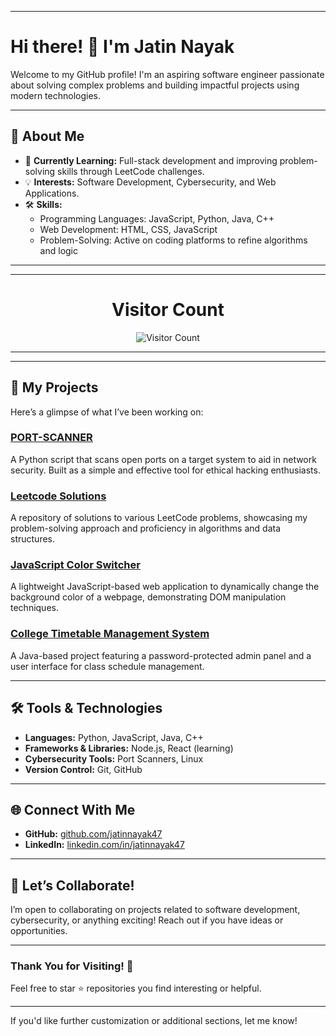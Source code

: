 
---

# Hi there! 👋 I'm Jatin Nayak

Welcome to my GitHub profile! I'm an aspiring software engineer passionate about solving complex problems and building impactful projects using modern technologies.

---

## 🚀 About Me
- 🌱 **Currently Learning:** Full-stack development and improving problem-solving skills through LeetCode challenges.
- 💡 **Interests:** Software Development, Cybersecurity, and Web Applications.
- 🛠️ **Skills:**
  - Programming Languages: JavaScript, Python, Java, C++
  - Web Development: HTML, CSS, JavaScript
  - Problem-Solving: Active on coding platforms to refine algorithms and logic

---
---
<div align="center">
  <h1>Visitor Count</h1>
  <img src="https://hits.dwyl.com/{username}/{repository}.svg" alt="Visitor Count">
</div>

---
---


## 📂 My Projects
Here’s a glimpse of what I’ve been working on:

### [PORT-SCANNER](https://github.com/jatinnayak47/PORT-SCANNER)
A Python script that scans open ports on a target system to aid in network security. Built as a simple and effective tool for ethical hacking enthusiasts.  

### [Leetcode Solutions](https://github.com/jatinnayak47/Leetcode_Solution)
A repository of solutions to various LeetCode problems, showcasing my problem-solving approach and proficiency in algorithms and data structures.

### [JavaScript Color Switcher](https://github.com/jatinnayak47/Color-Switcher)
A lightweight JavaScript-based web application to dynamically change the background color of a webpage, demonstrating DOM manipulation techniques.

### [College Timetable Management System](https://github.com/jatinnayak47/College-Timetable-Management)
A Java-based project featuring a password-protected admin panel and a user interface for class schedule management.

---

## 🛠️ Tools & Technologies
- **Languages:** Python, JavaScript, Java, C++
- **Frameworks & Libraries:** Node.js, React (learning)
- **Cybersecurity Tools:** Port Scanners, Linux
- **Version Control:** Git, GitHub

---

## 🌐 Connect With Me
- **GitHub:** [github.com/jatinnayak47](https://github.com/jatinnayak47)
- **LinkedIn:** [linkedin.com/in/jatinnayak47](https://www.linkedin.com/in/jatinnayak47)

---

## 🤝 Let’s Collaborate!
I’m open to collaborating on projects related to software development, cybersecurity, or anything exciting! Reach out if you have ideas or opportunities.

---

### Thank You for Visiting! 🌟
Feel free to star ⭐ repositories you find interesting or helpful.

---

If you'd like further customization or additional sections, let me know!
